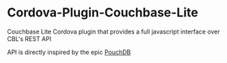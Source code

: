 # Cordova-Plugin-Couchbase-Lite
Couchbase Lite Cordova plugin that provides a
full javascript interface over CBL's REST API

API is directly inspired by the epic [PouchDB](http://pouchdb.com)
